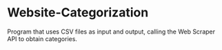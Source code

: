 # Website-Categorization

Program that uses CSV files as input and output, calling the Web Scraper API to obtain categories.
